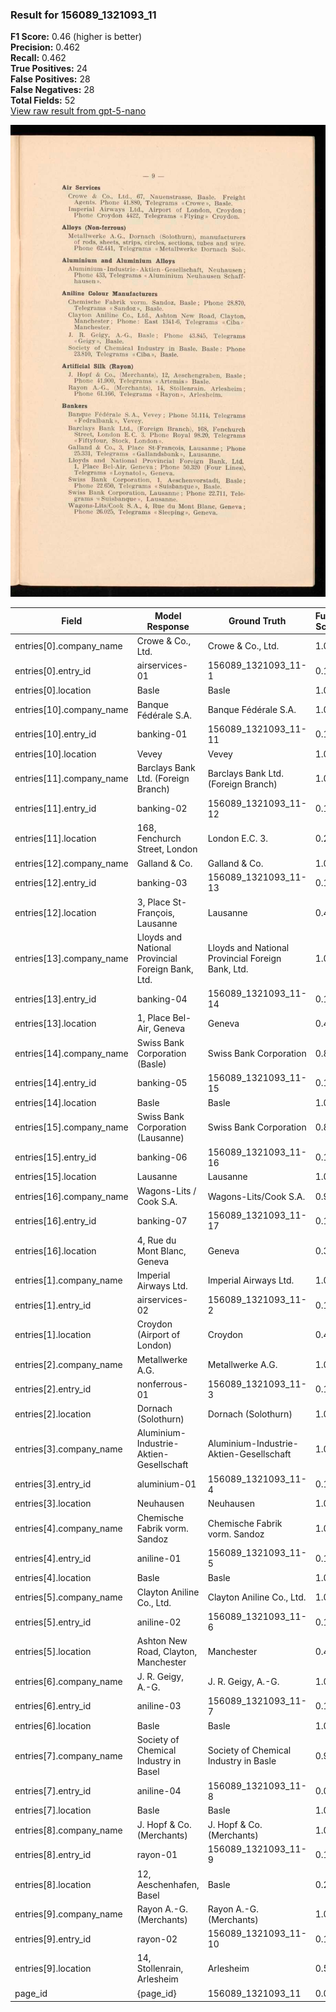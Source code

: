### Result for 156089_1321093_11
**F1 Score:** 0.46 (higher is better)<br>**Precision:** 0.462<br>**Recall:** 0.462<br>**True Positives:** 24<br>**False Positives:** 28<br>**False Negatives:** 28<br>**Total Fields:** 52<br>[View raw result from gpt-5-nano](https://github.com/RISE-UNIBAS/humanities_data_benchmark/blob/main/results/2025-10-28/T0352/request_T0352_156089_1321093_11.json)

<img src="https://github.com/RISE-UNIBAS/humanities_data_benchmark/blob/main/benchmarks/company_lists/images/156089_1321093_11.jpg?raw=true" alt="156089_1321093_11" width="600px">

| Field | Model Response | Ground Truth | Fuzzy Score | Match |
|-------|----------------|--------------|-------------|-------|
| entries[0].company_name | Crowe & Co., Ltd. | Crowe & Co., Ltd. | 1.000 | ✅ |
| entries[0].entry_id | airservices-01 | 156089_1321093_11-1 | 0.121 | ❌ |
| entries[0].location | Basle | Basle | 1.000 | ✅ |
| entries[10].company_name | Banque Fédérale S.A. | Banque Fédérale S.A. | 1.000 | ✅ |
| entries[10].entry_id | banking-01 | 156089_1321093_11-11 | 0.133 | ❌ |
| entries[10].location | Vevey | Vevey | 1.000 | ✅ |
| entries[11].company_name | Barclays Bank Ltd. (Foreign Branch) | Barclays Bank Ltd. (Foreign Branch) | 1.000 | ✅ |
| entries[11].entry_id | banking-02 | 156089_1321093_11-12 | 0.133 | ❌ |
| entries[11].location | 168, Fenchurch Street, London | London E.C. 3. | 0.279 | ❌ |
| entries[12].company_name | Galland & Co. | Galland & Co. | 1.000 | ✅ |
| entries[12].entry_id | banking-03 | 156089_1321093_11-13 | 0.133 | ❌ |
| entries[12].location | 3, Place St-François, Lausanne | Lausanne | 0.421 | ❌ |
| entries[13].company_name | Lloyds and National Provincial Foreign Bank, Ltd. | Lloyds and National Provincial Foreign Bank, Ltd. | 1.000 | ✅ |
| entries[13].entry_id | banking-04 | 156089_1321093_11-14 | 0.133 | ❌ |
| entries[13].location | 1, Place Bel-Air, Geneva | Geneva | 0.400 | ❌ |
| entries[14].company_name | Swiss Bank Corporation (Basle) | Swiss Bank Corporation | 0.846 | ❌ |
| entries[14].entry_id | banking-05 | 156089_1321093_11-15 | 0.133 | ❌ |
| entries[14].location | Basle | Basle | 1.000 | ✅ |
| entries[15].company_name | Swiss Bank Corporation (Lausanne) | Swiss Bank Corporation | 0.800 | ❌ |
| entries[15].entry_id | banking-06 | 156089_1321093_11-16 | 0.133 | ❌ |
| entries[15].location | Lausanne | Lausanne | 1.000 | ✅ |
| entries[16].company_name | Wagons-Lits / Cook S.A. | Wagons-Lits/Cook S.A. | 0.955 | ✅ |
| entries[16].entry_id | banking-07 | 156089_1321093_11-17 | 0.133 | ❌ |
| entries[16].location | 4, Rue du Mont Blanc, Geneva | Geneva | 0.353 | ❌ |
| entries[1].company_name | Imperial Airways Ltd. | Imperial Airways Ltd. | 1.000 | ✅ |
| entries[1].entry_id | airservices-02 | 156089_1321093_11-2 | 0.121 | ❌ |
| entries[1].location | Croydon (Airport of London) | Croydon | 0.412 | ❌ |
| entries[2].company_name | Metallwerke A.G. | Metallwerke A.G. | 1.000 | ✅ |
| entries[2].entry_id | nonferrous-01 | 156089_1321093_11-3 | 0.125 | ❌ |
| entries[2].location | Dornach (Solothurn) | Dornach (Solothurn) | 1.000 | ✅ |
| entries[3].company_name | Aluminium-Industrie-Aktien-Gesellschaft | Aluminium-Industrie-Aktien-Gesellschaft | 1.000 | ✅ |
| entries[3].entry_id | aluminium-01 | 156089_1321093_11-4 | 0.129 | ❌ |
| entries[3].location | Neuhausen | Neuhausen | 1.000 | ✅ |
| entries[4].company_name | Chemische Fabrik vorm. Sandoz | Chemische Fabrik vorm. Sandoz | 1.000 | ✅ |
| entries[4].entry_id | aniline-01 | 156089_1321093_11-5 | 0.138 | ❌ |
| entries[4].location | Basle | Basle | 1.000 | ✅ |
| entries[5].company_name | Clayton Aniline Co., Ltd. | Clayton Aniline Co., Ltd. | 1.000 | ✅ |
| entries[5].entry_id | aniline-02 | 156089_1321093_11-6 | 0.138 | ❌ |
| entries[5].location | Ashton New Road, Clayton, Manchester | Manchester | 0.435 | ❌ |
| entries[6].company_name | J. R. Geigy, A.-G. | J. R. Geigy, A.-G. | 1.000 | ✅ |
| entries[6].entry_id | aniline-03 | 156089_1321093_11-7 | 0.138 | ❌ |
| entries[6].location | Basle | Basle | 1.000 | ✅ |
| entries[7].company_name | Society of Chemical Industry in Basel | Society of Chemical Industry in Basle | 0.973 | ✅ |
| entries[7].entry_id | aniline-04 | 156089_1321093_11-8 | 0.069 | ❌ |
| entries[7].location | Basle | Basle | 1.000 | ✅ |
| entries[8].company_name | J. Hopf & Co. (Merchants) | J. Hopf & Co. (Merchants) | 1.000 | ✅ |
| entries[8].entry_id | rayon-01 | 156089_1321093_11-9 | 0.148 | ❌ |
| entries[8].location | 12, Aeschenhafen, Basel | Basle | 0.286 | ❌ |
| entries[9].company_name | Rayon A.-G. (Merchants) | Rayon A.-G. (Merchants) | 1.000 | ✅ |
| entries[9].entry_id | rayon-02 | 156089_1321093_11-10 | 0.143 | ❌ |
| entries[9].location | 14, Stollenrain, Arlesheim | Arlesheim | 0.514 | ❌ |
| page_id | {page_id} | 156089_1321093_11 | 0.077 | ❌ |
